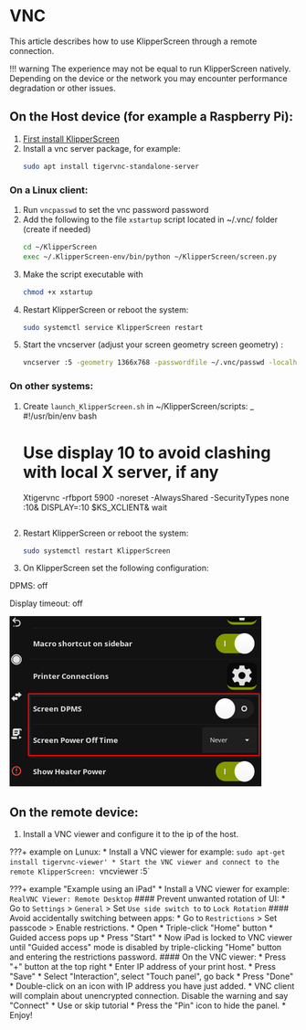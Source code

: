 # VNC

This article describes how to use KlipperScreen through a remote connection.

!!! warning
    The experience may not be equal to run KlipperScreen natively.
    Depending on the device or the network you may encounter performance degradation or other issues.

##  On the Host device (for example a Raspberry Pi):


1. [First install KlipperScreen](Installation.md)
2. Install a vnc server package, for example:
    ```bash
    sudo apt install tigervnc-standalone-server
    ```

### On a Linux client:

1. Run `vncpasswd` to set the vnc password password
1. Add the following to the file `xstartup` script located in ~/.vnc/ folder (create if needed)
    ```bash
    cd ~/KlipperScreen
    exec ~/.KlipperScreen-env/bin/python ~/KlipperScreen/screen.py
    ```
1. Make the script executable with 
    ```bash
    chmod +x xstartup
    ```
1. Restart KlipperScreen or reboot the system:
    ```bash
    sudo systemctl service KlipperScreen restart
    ```
1. Start the vncserver (adjust your screen geometry screen geometry) :
    ```bash
    vncserver :5 -geometry 1366x768 -passwordfile ~/.vnc/passwd -localhost=0
    ```

### On other systems:
    
1. Create `launch_KlipperScreen.sh` in ~/KlipperScreen/scripts:
_
    #!/usr/bin/env bash
    # Use display 10 to avoid clashing with local X server, if any
    Xtigervnc -rfbport 5900 -noreset -AlwaysShared -SecurityTypes none :10&
    DISPLAY=:10 $KS_XCLIENT&
    wait
    ```
1. Restart KlipperScreen or reboot the system:
    ```bash
    sudo systemctl restart KlipperScreen
    ```
1. On KlipperScreen set the following configuration:

DPMS: off

Display timeout: off

![disable_dpms_poweroff](img/disable_dpms_poweroff.png)

## On the remote device:

1. Install a VNC viewer and  configure it to the ip of the host.

???+ example on Lunux:
    * Install a VNC viewer for example: `sudo apt-get install tigervnc-viewer'
    * Start the VNC viewer and connect to the remote KlipperScreen: `vncviewer <host>:5`
    

???+ example "Example using an iPad"
    * Install a VNC viewer for example: `RealVNC Viewer: Remote Desktop`
    #### Prevent unwanted rotation of UI:
    * Go to `Settings` > `General` >  Set `Use side switch to` to `Lock Rotation`
    #### Avoid accidentally switching between apps:
    * Go to `Restrictions` > Set passcode > Enable restrictions.
    * Open
    * Triple-click "Home" button
    * Guided access pops up
    * Press "Start"
    * Now iPad is locked to VNC viewer until "Guided access" mode is disabled by triple-clicking "Home" button and entering the restrictions password.
    #### On the VNC viewer:
    * Press "+" button at the top right
    * Enter IP address of your print host.
    * Press "Save"
    * Select "Interaction", select "Touch panel", go back
    * Press "Done"
    * Double-click on an icon with IP address you have just added.
    * VNC client will complain about unencrypted connection. Disable the warning and say "Connect"
    * Use or skip tutorial
    * Press the "Pin" icon to hide the panel.
    * Enjoy!

